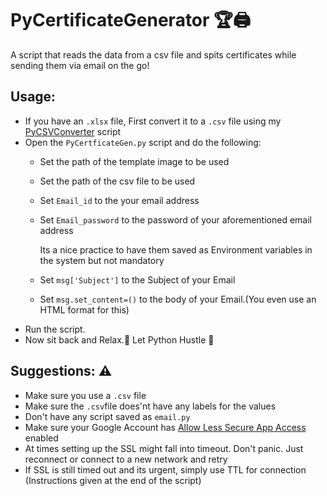 # PyCertificateGenerator 🏆🖨
A script that reads the data from a csv file and spits certificates while sending them via email on the go!

## Usage:

- If you have an ```.xlsx``` file, First convert it to a ```.csv``` file using my [PyCSVConverter](https://github.com/smaranjitghose/PyCSVConverter) script
- Open the ```PyCertficateGen.py``` script and do the following:
  - Set the path of the template image to be used
  - Set the path of the csv file to be used
  - Set ```Email_id``` to the your email address
  - Set ```Email_password``` to the password of your aforementioned email address
  
    Its a nice practice to have them saved as Environment variables in the system but not mandatory
  
  - Set ```msg['Subject']``` to the Subject of your Email
  - Set ```msg.set_content=()``` to the body of your Email.(You even use an HTML format for this)
- Run the script.
- Now sit back and Relax.🍹 Let Python Hustle 💪
  
## Suggestions: ⚠
- Make sure you use a ```.csv``` file
- Make sure the ```.csv```file does'nt have any labels for the values 
- Don't have any script saved as ```email.py```
- Make sure your Google Account has [Allow Less Secure App Access](https://myaccount.google.com/lesssecureapps) enabled
- At times setting up the SSL might fall into timeout. Don't panic. Just reconnect or connect to a new network and retry
- If SSL is still timed out and its urgent, simply use TTL for connection (Instructions given at the end of the script)
